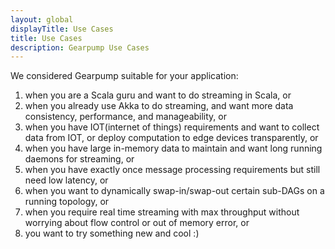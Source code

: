 ```yaml
---
layout: global
displayTitle: Use Cases
title: Use Cases
description: Gearpump Use Cases
---
```


We considered Gearpump suitable for your application:

1.  when you are a Scala guru and want to do streaming in Scala, or
2.  when you already use Akka to do streaming, and want more data consistency, performance, and manageability, or
3.  when you have IOT(internet of things) requirements and want to collect data from IOT, or deploy computation to edge devices transparently, or
4.  when you have large in-memory data to maintain and want long running daemons for streaming, or
5.  when you have exactly once message processing requirements but still need low latency, or
6.  when you want to dynamically swap-in/swap-out certain sub-DAGs on a running topology, or
7.  when you require real time streaming with max throughput without worrying about flow control or out of memory error, or
8.  you want to try something new and cool :)
